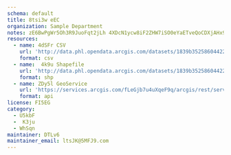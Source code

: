 ```yaml
---
schema: default
title: 8tsi3w eEC 
organization: Sample Department 
notes: zE6BwPgWr5Oh3R9JuoFqt2jLh 4XDcN1ycw8iF2ZHW7iSO0eYaETveQoCDXjAHx95sbrqf7kspuddGAPNJanKULxQZlSV3tpUv8M 
resources:
  - name: 4dSFr CSV
    url: 'http://data.phl.opendata.arcgis.com/datasets/1839b35258604422b0b520cbb668df0d_0.csv'
    format: csv
  - name:  4k9u Shapefile
    url: 'http://data.phl.opendata.arcgis.com/datasets/1839b35258604422b0b520cbb668df0d_0.zip'
    format: shp
  - name: ZDy5l GeoService
    url: 'https://services.arcgis.com/fLeGjb7u4uXqeF9q/arcgis/rest/services/Air_Monitoring_Stations/FeatureServer/0/query'
    format: api
license: FI5EG 
category:
  - U5kbF 
  -  K3ju 
  - WhSqn 
maintainer: DTLv6  
maintainer_email: ltsJK@5MFJ9.com
---
```

